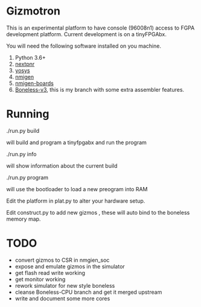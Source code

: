 # Gizmotron 

This is an experimental platform to have console (96008n1) access to FGPA development platform. Current development is on a tinyFPGAbx.

You will need the following software installed on you machine.

1. Python 3.6+
2. [nextpnr](https://github.com/YosysHQ/nextpnr)
3. [yosys](https://github.com/YosysHQ/yosys)
4. [nmigen](https://github.com/m-labs/nmigen)
5. [nmigen-boards](https://github.com/m-labs/nmigen-boards)
6. [Boneless-v3](https://github.com/zignig/Boneless-CPU), this is my branch with some extra assembler features.

# Running

./run.py  build 

will build and program a tinyfpgabx and run the program

./run.py info

will show information about the current build 

./run.py program

will use the bootloader to load a new preogram into RAM 


Edit the platform in plat.py to alter your hardware setup.

Edit construct.py to add new gizmos , these will auto bind to the boneless memory map.

# TODO
- convert gizmos to CSR in nmgien_soc
- expose and emulate gizmos in the simulator 
- get flash read write working 
- get monitor working 
- rework simulator for new style boneless
- cleanse Boneless-CPU branch and get it merged upstream
- write and document some more cores
